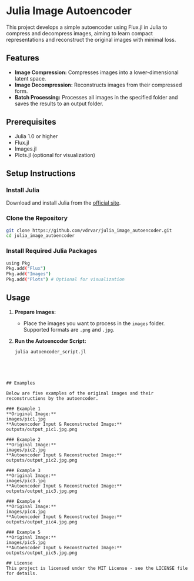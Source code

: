 # Julia Image Autoencoder

This project develops a simple autoencoder using Flux.jl in Julia to compress and decompress images, aiming to learn compact representations and reconstruct the original images with minimal loss.

## Features
- **Image Compression:** Compresses images into a lower-dimensional latent space.
- **Image Decompression:** Reconstructs images from their compressed form.
- **Batch Processing:** Processes all images in the specified folder and saves the results to an output folder.

## Prerequisites
- Julia 1.0 or higher
- Flux.jl
- Images.jl
- Plots.jl (optional for visualization)

## Setup Instructions

### Install Julia
Download and install Julia from the [official site](https://julialang.org/downloads/).

### Clone the Repository
```bash
git clone https://github.com/vdrvar/julia_image_autoencoder.git
cd julia_image_autoencoder
```

### Install Required Julia Packages
```bash
using Pkg
Pkg.add("Flux")
Pkg.add("Images")
Pkg.add("Plots") # Optional for visualization
```

## Usage

1. **Prepare Images:**
   - Place the images you want to process in the `images` folder. Supported formats are `.png` and `.jpg`.

2. **Run the Autoencoder Script:**
   ```bash
   julia autoencoder_script.jl
  ```

  


## Examples

Below are five examples of the original images and their reconstructions by the autoencoder.

### Example 1
**Original Image:**
images/pic1.jpg
**Autoencoder Input & Reconstructed Image:**
outputs/output_pic1.jpg.png

### Example 2
**Original Image:**
images/pic2.jpg
**Autoencoder Input & Reconstructed Image:**
outputs/output_pic2.jpg.png

### Example 3
**Original Image:**
images/pic3.jpg
**Autoencoder Input & Reconstructed Image:**
outputs/output_pic3.jpg.png

### Example 4
**Original Image:**
images/pic4.jpg
**Autoencoder Input & Reconstructed Image:**
outputs/output_pic4.jpg.png

### Example 5
**Original Image:**
images/pic5.jpg
**Autoencoder Input & Reconstructed Image:**
outputs/output_pic5.jpg.png

## License
This project is licensed under the MIT License - see the LICENSE file for details.
